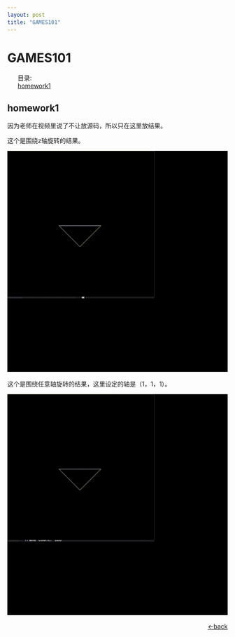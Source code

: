 ```yaml
---
layout: post
title: "GAMES101"
---
```


# GAMES101

<ul>
    <a name="catalogue">目录:</a></br>
    <a href="#HW1">homework1</a>
</ul>


## <a name="HW1">homework1</a>

因为老师在视频里说了不让放源码，所以只在这里放结果。

这个是围绕z轴旋转的结果。

![](../video_and_gif/GAMES101_HW1.gif)

这个是围绕任意轴旋转的结果，这里设定的轴是（1，1，1）。

![](../video_and_gif/GAMES101_HW1_2.gif)

<p style="text-align:right"><a href="#catalogue"><-back</a></p>

